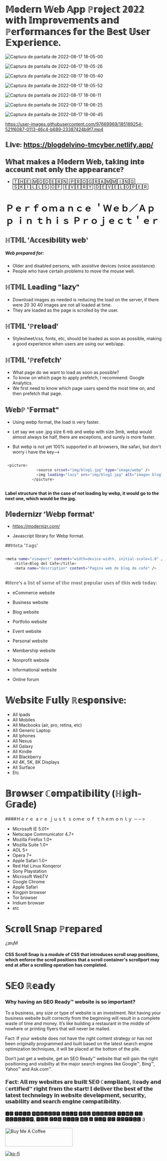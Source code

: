 
# 𝕄𝕠𝕕𝕖𝕣𝕟 𝕎𝕖𝕓 𝔸𝕡𝕡 ℙ𝕣𝕠𝕛𝕖𝕔𝕥 𝟚𝟘𝟚𝟚 𝕨𝕚𝕥𝕙 𝕀𝕞𝕡𝕣𝕠𝕧𝕖𝕞𝕖𝕟𝕥𝕤 𝕒𝕟𝕕 ℙ𝕖𝕣𝕗𝕠𝕣𝕞𝕒𝕟𝕔𝕖𝕤 𝕗𝕠𝕣 𝕥𝕙𝕖 𝔹𝕖𝕤𝕥 𝕌𝕤𝕖𝕣 𝔼𝕩𝕡𝕖𝕣𝕚𝕖𝕟𝕔𝕖.




![Captura de pantalla de 2022-08-17 18-05-00](https://user-images.githubusercontent.com/97669969/185188966-62231495-c2cd-4cc8-b646-1708e2a03eef.png)


![Captura de pantalla de 2022-08-17 18-05-26](https://user-images.githubusercontent.com/97669969/185188988-c8d41534-af87-41f3-b831-55328f620f2a.png)


![Captura de pantalla de 2022-08-17 18-05-40](https://user-images.githubusercontent.com/97669969/185189016-06d9e126-a7e6-4650-a696-829ece48760d.png)



![Captura de pantalla de 2022-08-17 18-05-52](https://user-images.githubusercontent.com/97669969/185189029-c28a4aa9-67df-4b3c-b8a8-122e30511b9f.png)



![Captura de pantalla de 2022-08-17 18-06-11](https://user-images.githubusercontent.com/97669969/185189045-b9c343b6-72eb-4fde-b835-e29ca1f0ab57.png)


![Captura de pantalla de 2022-08-17 18-06-25](https://user-images.githubusercontent.com/97669969/185189059-064b167f-1fa1-44d0-8c99-00149bba180a.png)


![Captura de pantalla de 2022-08-17 18-06-45](https://user-images.githubusercontent.com/97669969/185189073-fe5be32b-9c99-4f2f-8326-25e5a515b870.png)








https://user-images.githubusercontent.com/97669969/185189254-521f6087-0113-46c4-b689-23387424b9f7.mp4



## 𝕃𝕚𝕧𝕖: https://blogdelvino-tmcyber.netlify.app/





## 𝕎𝕙𝕒𝕥 𝕞𝕒𝕜𝕖𝕤 𝕒 𝕄𝕠𝕕𝕖𝕣𝕟 𝕎𝕖𝕓, 𝕥𝕒𝕜𝕚𝕟𝕘 𝕚𝕟𝕥𝕠 𝕒𝕔𝕔𝕠𝕦𝕟𝕥 𝕟𝕠𝕥 𝕠𝕟𝕝𝕪 𝕥𝕙𝕖 𝕒𝕡𝕡𝕖𝕒𝕣𝕒𝕟𝕔𝕖?

 *  🅃🄷🄴 🄼🄾🄳🄴🅁🄽 🄿🅁🄾🄶🅁🄰🄼🄼🄸🄽🄶 🅂🄺🄸🄻🄻🅂 🄾🄵 🄴🅅🄴🅁🅈 🄳🄴🅅🄴🄻🄾🄿🄴🅁


# Ｐｅｒｆｏｍａｎｃｅ ＇Ｗｅｂ／Ａｐｐ ｉｎ ｔｈｉｓ Ｐｒｏｊｅｃｔ＇ｅｒ


## ℍ𝕋𝕄𝕃 '𝔸𝕔𝕔𝕖𝕤𝕚𝕓𝕚𝕝𝕚𝕥𝕪 𝕨𝕖𝕓' 

##### Web prepared for:
 
* Older and disabled persons, with assistive devices (voice assistance)
* People who have certain problems to move the mouse well.



## ℍ𝕋𝕄𝕃 𝕃𝕠𝕒𝕕𝕚𝕟𝕘 "𝕝𝕒𝕫𝕪"

* Download images as needed is reducing the load on the server, if there were 20 30 40 images are not all loaded at time.
* They are loaded as the page is scrolled by the user.


## ℍ𝕋𝕄𝕃 'ℙ𝕣𝕖𝕝𝕠𝕒𝕕'

* Stylesheet/css, fonts, etc, should be loaded as soon as possible, making a good experience when users are using our web/app.



## ℍ𝕋𝕄𝕃 'ℙ𝕣𝕖𝕗𝕖𝕥𝕔𝕙' 

* What page do we want to load as soon as possible?
* To know on which page to apply prefetch, I recommend: Google Analytics.
* We first need to know which page users spend the most time on, and then prefetch that page.


## 𝕎𝕖𝕓ℙ '𝔽𝕠𝕣𝕞𝕒𝕥"

* Using webp format, the load is very faster.
* Let say we use .jpg size 6 mb and webp with size 3mb, webp would almost always be half, there are exceptions, and surely is more faster.

* But webp is not yet 100% supported in all browsers, like safari, but don't worry i have the key-->

```bash

 <picture>
              <source srcset="img/blog1.jpg" type="image/webp" />
              <img loading="lazy" src="img/blog1.jpg" alt="imagen blog" />
            </picture>
            
```
			

**Label structure that in the case of not loading by webp, it would go to the next one, which would be the jpg.**			
			
			
## 𝕄𝕠𝕕𝕖𝕣𝕟𝕚𝕫𝕣 '𝕎𝕖𝕓𝕡 𝕗𝕠𝕣𝕞𝕒𝕥'

* https://modernizr.com/

* Javascript library for Webp format.
			



##𝕄𝕖𝕥𝕒 '𝕋𝕒𝕘𝕤'

```bash

<meta name="viewport" content="width=device-width, initial-scale=1.0" />
    <title>Blog del Cafe</title>
    <meta name="description" content="Pagina web de blog de cafe" />
    
```




#ℍ𝕖𝕣𝕖’𝕤 𝕒 𝕝𝕚𝕤𝕥 𝕠𝕗 𝕤𝕠𝕞𝕖 𝕠𝕗 𝕥𝕙𝕖 𝕞𝕠𝕤𝕥 𝕡𝕠𝕡𝕦𝕝𝕒𝕣 𝕦𝕤𝕖𝕤 𝕠𝕗 𝕥𝕙𝕚𝕤 𝕨𝕖𝕓 𝕥𝕠𝕕𝕒𝕪:




* eCommerce website

* Business website

* Blog website

* Portfolio website

* Event website

* Personal website

* Membership website

* Nonprofit website

* Informational website

* Online forum





# 𝕎𝕖𝕓𝕤𝕚𝕥𝕖 𝔽𝕦𝕝𝕝𝕪 ℝ𝕖𝕤𝕡𝕠𝕟𝕤𝕚𝕧𝕖:

* All Ipads
* All Mobiles 
* All Macbooks (air, pro, retina, etc)
* All Generic Laptop
* All Iphones
* All Nexus
* All Galaxy
* All Kindle
* All Blackberry
* All 4K, 5K, 8K Displays
* All Surface
* Etc



# 𝔹𝕣𝕠𝕨𝕤𝕖𝕣 ℂ𝕠𝕞𝕡𝕒𝕥𝕚𝕓𝕚𝕝𝕚𝕥𝕪 (ℍ𝕚𝕘𝕙-𝔾𝕣𝕒𝕕𝕖)

####Ｈｅｒｅ ａｒｅ ｊｕｓｔ ｓｏｍｅ ｏｆ ｔｈｅｍ ｏｎｌｙ －－>



* Microsoft IE 5.01+
* Netscape Communicator 4.7+
* Mozilla Firefox 1.0+
* Mozilla Suite 1.0+
* AOL 5+
* Opera 7+
* Apple Safari 1.0+
* Red Hat Linux Konqeror
* Sony Playstation
* Microsoft WebTV
* Google Chrome
* Apple Safari
* Kingpin browser
* Tor browser
* Iridium browser
* etc

# 𝕊𝕔𝕣𝕠𝕝𝕝 𝕊𝕟𝕒𝕡 ℙ𝕣𝕖𝕡𝕒𝕣𝕖𝕕

¿ʇɐɥM


#### CSS Scroll Snap is a module of CSS that introduces scroll snap positions, which enforce the scroll positions that a scroll container's scrollport may end at after a scrolling operation has completed.



# 𝕊𝔼𝕆 ℝ𝕖𝕒𝕕𝕪

### Why having an SEO Ready™ website is so important?
To a business, any size or type of website is an investment. Not having your business website built correctly from the beginning will result in a complete waste of time and money. It’s like building a restaurant in the middle of nowhere or printing flyers that will never be mailed.

Fact: If your website does not have the right content strategy or has not been originally programmed and built based on the latest search engine optimization techniques, it will be placed at the bottom of the pile.

Don’t just get a website, get an SEO Ready™ website that will gain the right positioning and visibility at the major search engines like Google™, Bing™, Yahoo™ and Ask.com™.

### 𝔽𝕒𝕔𝕥: 𝔸𝕝𝕝 𝕞𝕪 𝕨𝕖𝕓𝕤𝕚𝕥𝕖𝕤 𝕒𝕣𝕖 𝕓𝕦𝕚𝕝𝕥 𝕊𝔼𝕆 ℂ𝕠𝕞𝕡𝕝𝕚𝕒𝕟𝕥, ℝ𝕖𝕒𝕕𝕪 𝕒𝕟𝕕 ℂ𝕖𝕣𝕥𝕚𝕗𝕚𝕖𝕕™ 𝕣𝕚𝕘𝕙𝕥 𝕗𝕣𝕠𝕞 𝕥𝕙𝕖 𝕤𝕥𝕒𝕣𝕥! 𝕀 𝕕𝕖𝕝𝕚𝕧𝕖𝕣 𝕥𝕙𝕖 𝕓𝕖𝕤𝕥 𝕠𝕗 𝕥𝕙𝕖 𝕝𝕒𝕥𝕖𝕤𝕥 𝕥𝕖𝕔𝕙𝕟𝕠𝕝𝕠𝕘𝕪 𝕚𝕟 𝕨𝕖𝕓𝕤𝕚𝕥𝕖 𝕕𝕖𝕧𝕖𝕝𝕠𝕡𝕞𝕖𝕟𝕥, 𝕤𝕖𝕔𝕦𝕣𝕚𝕥𝕪, 𝕦𝕤𝕒𝕓𝕚𝕝𝕚𝕥𝕪 𝕒𝕟𝕕 𝕤𝕖𝕒𝕣𝕔𝕙 𝕖𝕟𝕘𝕚𝕟𝕖 𝕔𝕠𝕞𝕡𝕒𝕥𝕚𝕓𝕚𝕝𝕚𝕥𝕪.


#### 🅸🅵 🆃🅷🅸🆂 🅿🆁🅾🅹🅴🅲🆃 🅷🅴🅻🅿 🆈🅾🆄 🆁🅴🅳🆄🅲🅴 🆃🅸🅼🅴 🆃🅾 🅳🅴🆅🅴🅻🅾🅿, 🆈🅾🆄 🅲🅰🅽 🅶🅸🆅🅴 🅼🅴 🅰 🅲🆄🅿 🅾🅵 🅲🅾🅵🅵🅴🅴 :)




<a href="https://www.buymeacoffee.com/tonymerisan" target="_blank"><img src="https://cdn.buymeacoffee.com/buttons/v2/default-yellow.png" alt="Buy Me A Coffee" style="height: 60px !important;width: 217px !important;" ></a>


[![ko-fi](https://ko-fi.com/img/githubbutton_sm.svg)](https://ko-fi.com/E1E1EBFQ3)
